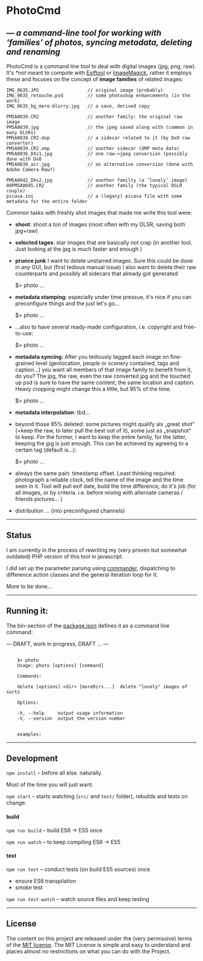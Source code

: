 # PhotoCmd

## — _a command-line tool for working with ‘families’ of photos, syncing metadata, deleting and renaming_

PhotoCmd is a command line tool to deal with digital images (jpg, png, raw). It's _*not_ meant to compote with [Exiftool](http://owl.phy.queensu.ca/~phil/exiftool/) or [ImageMagick](https://www.imagemagick.org/script/index.php), rather it employs these and focuses on the concept of **image families** of related images:

	IMG_0635.JPG                  // original image (probably)
	IMG_0635_retouche.psd         // some photoshop enhancements (in the work)
	IMG_0635_bg_more-blurry.jpg   // a save, derived copy

	PM5A0039.CR2                  // another family: the original raw image
	PM5A0039.jpg                  // the jpeg saved along with (common in many DLSRs)
	PM5A0039.CR2.dop              // a sidecar related to it (by DxO raw converter)
	PM5A0039.CR2.xmp              // another sidecar (XMP meta data)
	PM5A0036_DXs1.jpg             // one raw->jpeg conversion (possibly done with DxO
	PM5A0039_acr.jpg              // an alternative conversion (done with Adobe Camera Raw?)

    PM5A0042_DXs2.jpg             // another familty (a ‘lonely’ image)
    00PM5A0045.CR2                // another family (the typical DSLR couple)
	picasa.ini                    // a (legacy) picasa file with some metadata for the entire folder


Common tasks with freshly shot images that made me write this tool were:

* **shoot**: shoot a ton of images (most often with my DLSR, saving both jpg+raw)
* **selected tages**: star images that are basically not crap (in another tool. Just looking at the jpg is much faster and enough )

* **prunce junk** I want to delete unstarred images. Sure this could be done in any GUI, but (first tedious manual issue) I also want to delete their raw counterparts and possibly all sidecars that already got generated

    $> photo ...

* **metadata stamping**: especially under time pressue, it's nice if you can preconfigure things and the just let's go...

    $> photo ...

* ...also to have several ready-made configuration, i.e. copyright and free-to-use:

    $> photo ...

* **metadata syncing**: After you tediously tagged each image on fine-grained level (geolocation, people or scenery contained, tags and caption...) you want all members of that image family to benefit from it, do you? The jpg, the raw, even the raw converted jpg and the touched up psd is sure to have the same content, the same location and caption. Heavy cropping might change this a little, but 95% of the time.

    $> photo ...

* **metadata interpolation**: tbd...


* beyond those 95% deleted: some pictures might qualify als „great shot“ (=keep the raw, to later pull the best out of it), some just as „snapshot“ to keep. For the former, I want to keep the entire family, for the latter, keeping the jpg is just enough. This can be achieved by agreeing to a certain tag (default is...):

    $> photo ...

* always the same pain: timestamp offset. Least thinking required: photograph a reliable clock, tell the name of the image and the time seen in it. Tool will pull exif date, build the time difference, do it's job (for all images, or by criteria. i.e. before mixing with alternate cameras / friends pictures... )


* distribution ... (into preconfigured channels)

----
## Status

I am currently in the process of rewriting my (very proven but somewhat outdated) PHP version of this tool in javascript.

I _did_ set up the parameter parsing using [commander](https://github.com/tj/commander.js), dispatching to difference action classes and the general iteration loop for it.

More to be done...

----
## Running it:

The bin-section of the [package.json](package.json) defines it as a command line command:

— DRAFT, work in progress, DRAFT ... —

```

	$> photo
	Usage: photo [options] [command]

	Commands:

	delete [options] <dir> [moreDirs...]  delete "lonely" images of sorts

	Options:

	-h, --help     output usage information
	-V, --version  output the version number


	examples:

```

----
## Development

`npm install` – before all else. naturally.

Most of the time you will just want:

`npm start` – starts watching (`src/` and `test/` folder), rebuilds and tests on change.

#### build

`npm run build` – build ES6 → ES5 once

`npm run watch` – to keep compiling ES6 → ES5

#### test

`npm run test` – conduct tests (on build ES5 sources) once
* ensure ES6 transpilation
* smoke test

`npm run test-watch` – watch source files and keep testing

----
## License

The content on this project are released under the (very permissive) terms of the [MIT license](LICENSE). The MIT License is simple and easy to understand and places almost no restrictions on what you can do with the Project.
